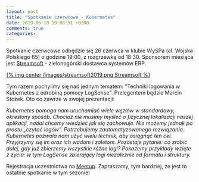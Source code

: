 ```yaml
---
layout: post
title: "Spotkanie czerwcowe - Kubernetes"
date: 2019-06-10 19:08:51 +0200
comments: true
categories: 
---
```

Spotkanie czerwcowe odbędzie się 26 czerwca w klubie WySPa (al. Wojska Polskiego 65) o godzine 19:00, z rozgrzewką od 18:30.
Sponsorem miesiąca jest <a href="https://streamsoft.pl/" target="_blank">Streamsoft</a> - zielonogórski dostawca systemów ERP.

[{% img center /images/streamsoft2019.png Streamsoft %}](https://streamsoft.pl/)

Tym razem pochylimy się nad jednym tematem: "Techniki logowania w Kubernetes z odrobiną pomocy LogSense". Prelegentem będzie Marcin Stożek. Oto co zawrze w swojej prezentacji:

<i>Kubernetes pomaga nam uruchamiać wiele węzłów w standardowy, określony sposób. Chociaż nie musimy myśleć o fizycznej lokalizacji naszej aplikacji, nadal chcemy wiedzieć jak się zachowuje. Nie możemy jednak po prostu „czytać logów”. Potrzebujemy zautomatyzowanego rozwiązania. Kubernetes pozwala nam użyć wielu technik, aby osiągnąć ten cel. Przyjrzymy się im oraz ich wadom i zaletom. Pozostaje pytanie: co zrobić dalej, gdy już zbierzemy wszystkie różne logi? Pokażemy przykłady wzięte z życia: w tym LogSense zbierający logi niezależnie od formatu i struktury.</i>

Rejestracja uczestnictwa na <a target="_blank" href="https://www.meetup.com/Zielona-Gora-JUG/events/262204292">Meetup</a>. Zapraszamy, tym bardziej, że jest to ostatnie spotkanie w tym sezonie!
